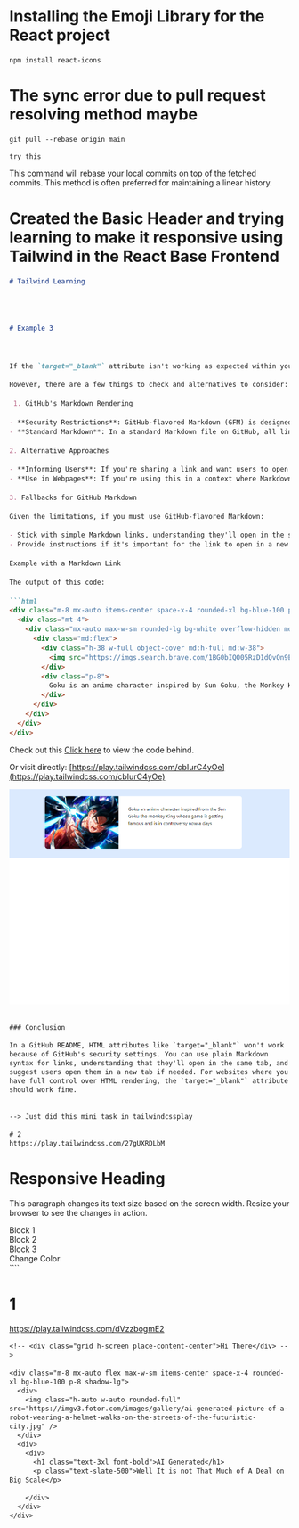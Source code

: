 # Installing the Emoji Library for the React project

````
npm install react-icons
````


# The sync error due to pull request resolving method maybe 

````
git pull --rebase origin main
````

``try this ``

This command will rebase your local commits on top of the fetched commits. This method is often preferred for maintaining a linear history.








# Created the Basic Header and trying learning to make it responsive using Tailwind in the React Base Frontend

```markdown
# Tailwind Learning




# Example 3



If the `target="_blank"` attribute isn't working as expected within your GitHub README or another Markdown file, it's likely due to GitHub's restrictions on the HTML tags and attributes that can be used in Markdown files. GitHub, for security and consistency reasons, strips out certain attributes, including `target="_blank"`, when rendering Markdown files.

However, there are a few things to check and alternatives to consider:

 1. GitHub's Markdown Rendering

- **Security Restrictions**: GitHub-flavored Markdown (GFM) is designed to be secure, so it sanitizes HTML input to prevent malicious code execution. This sanitization process might remove certain attributes like `target="_blank"` for security purposes.
- **Standard Markdown**: In a standard Markdown file on GitHub, all links will open in the same tab by default, and there is no native Markdown syntax to change this behavior.

2. Alternative Approaches

- **Informing Users**: If you're sharing a link and want users to open it in a new tab, you could add a note like "(Right-click and select 'Open in new tab')" next to the link.
- **Use in Webpages**: If you're using this in a context where Markdown is converted to HTML on a website you control (e.g., a static site generator like Jekyll or Hugo), you might have more control. In these cases, ensure your Markdown parser allows HTML and that `target="_blank"` isn't stripped.

3. Fallbacks for GitHub Markdown

Given the limitations, if you must use GitHub-flavored Markdown:

- Stick with simple Markdown links, understanding they'll open in the same tab.
- Provide instructions if it's important for the link to open in a new tab (e.g., for GitHub documentation or README files).

Example with a Markdown Link

The output of this code:

```html
<div class="m-8 mx-auto items-center space-x-4 rounded-xl bg-blue-100 p-8">
  <div class="mt-4">
    <div class="mx-auto max-w-sm rounded-lg bg-white overflow-hidden md:max-w-2xl">
      <div class="md:flex">
        <div class="h-38 w-full object-cover md:h-full md:w-38">
          <img src="https://imgs.search.brave.com/1BG0bIQO05RzD1dQvOn9EGcEErbhC3trKUOEau5ML8A/rs:fit:860:0:0:0/g:ce/aHR0cHM6Ly93YWxs/cGFwZXJzLmNvbS9p/bWFnZXMvZmVhdHVy/ZWQtaGQtYW5pbWUt/cHJyMXkxazVncXhm/Y2dwdi5qcGc" alt="Goku">
        </div>
        <div class="p-8">
          Goku is an anime character inspired by Sun Goku, the Monkey King, whose game is getting famous and is in controversy nowadays.
        </div>
      </div>
    </div>
  </div>
</div>
```

Check out this [Click here](https://play.tailwindcss.com/cbIurC4yOe) to view the code behind.

Or visit directly:
[https://play.tailwindcss.com/cbIurC4yOe](https://play.tailwindcss.com/cbIurC4yOe)

![Screenshot of the Project](./tailwind1.png)
```

### Conclusion

In a GitHub README, HTML attributes like `target="_blank"` won't work because of GitHub's security settings. You can use plain Markdown syntax for links, understanding that they'll open in the same tab, and suggest users open them in a new tab if needed. For websites where you have full control over HTML rendering, the `target="_blank"` attribute should work fine.


--> Just did this mini task in tailwindcssplay 

# 2
https://play.tailwindcss.com/27gUXRDLbM
````
<div class="container mx-auto">
  <h1 class="text-center text-2xl font-bold text-blue-700 sm:text-3xl md:text-4xl lg:text-5xl xl:text-6xl">Responsive Heading</h1>
  <p class="mt-4 text-sm text-gray-800 sm:text-base md:text-lg lg:text-xl xl:text-2xl">This paragraph changes its text size based on the screen width. Resize your browser to see the changes in action.</p>
  <div class="mt-6 grid grid-cols-1 gap-4 sm:grid-cols-2 md:grid-cols-3 lg:grid-cols-4">
    <div class="rounded bg-white p-4 shadow">Block 1</div>
    <div class="rounded bg-white p-4 shadow">Block 2</div>
    <div class="rounded bg-white p-4 shadow">Block 3</div>
    <div class="rounded bg-pink-100 p-4 shadow sm:bg-pink-300 md:bg-pink-500 xl:bg-pink-800">Change Color</div>
  </div>
</div>
````




# 1
https://play.tailwindcss.com/dVzzbogmE2

````
<!-- <div class="grid h-screen place-content-center">Hi There</div> -->

<div class="m-8 mx-auto flex max-w-sm items-center space-x-4 rounded-xl bg-blue-100 p-8 shadow-lg">
  <div>
    <img class="h-auto w-auto rounded-full" src="https://imgv3.fotor.com/images/gallery/ai-generated-picture-of-a-robot-wearing-a-helmet-walks-on-the-streets-of-the-futuristic-city.jpg" />
  </div>
  <div>
    <div>
      <h1 class="text-3xl font-bold">AI Generated</h1>
      <p class="text-slate-500">Well It is not That Much of A Deal on Big Scale</p>
      
    </div>
  </div>
</div>

````
